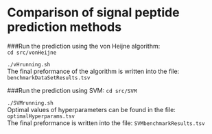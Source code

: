 # Comparison of signal peptide prediction methods

###Run the prediction using the von Heijne algorithm:  
<code>cd src/vonHeijne  
./vHrunning.sh</code>  
The final preformance of the algorithm is written into the file: <code>benchmarkDataSetResults.tsv</code>

###Run the prediction using SVM:
<code>cd src/SVM <br>
./SVMrunning.sh</code>
<br>
Optimal values of hyperparameters can be found in the file: <code>optimalHyperparams.tsv</code><br>
The final preformance is written into the file: <code>SVMbenchmarkResults.tsv</code>
